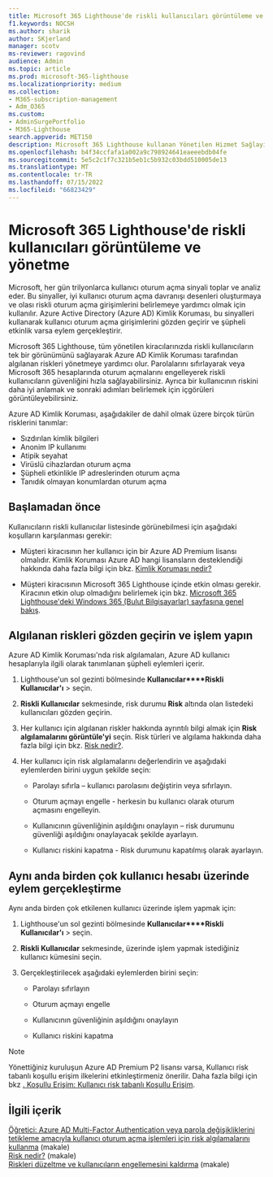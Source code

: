 ```yaml
---
title: Microsoft 365 Lighthouse'de riskli kullanıcıları görüntüleme ve yönetme
f1.keywords: NOCSH
ms.author: sharik
author: SKjerland
manager: scotv
ms-reviewer: ragovind
audience: Admin
ms.topic: article
ms.prod: microsoft-365-lighthouse
ms.localizationpriority: medium
ms.collection:
- M365-subscription-management
- Adm_O365
ms.custom:
- AdminSurgePortfolio
- M365-Lighthouse
search.appverid: MET150
description: Microsoft 365 Lighthouse kullanan Yönetilen Hizmet Sağlayıcıları (MSP) için riskli kullanıcıları görüntülemeyi ve yönetmeyi öğrenin.
ms.openlocfilehash: b4f34ccfafa1a002a9c798924641eaeeebdb04fe
ms.sourcegitcommit: 5e5c2c1f7c321b5eb1c5b932c03bdd510005de13
ms.translationtype: MT
ms.contentlocale: tr-TR
ms.lasthandoff: 07/15/2022
ms.locfileid: "66823429"
---
```

# <a name="view-and-manage-risky-users-in-microsoft-365-lighthouse"></a>Microsoft 365 Lighthouse'de riskli kullanıcıları görüntüleme ve yönetme

Microsoft, her gün trilyonlarca kullanıcı oturum açma sinyali toplar ve analiz eder. Bu sinyaller, iyi kullanıcı oturum açma davranışı desenleri oluşturmaya ve olası riskli oturum açma girişimlerini belirlemeye yardımcı olmak için kullanılır. Azure Active Directory (Azure AD) Kimlik Koruması, bu sinyalleri kullanarak kullanıcı oturum açma girişimlerini gözden geçirir ve şüpheli etkinlik varsa eylem gerçekleştirir.

Microsoft 365 Lighthouse, tüm yönetilen kiracılarınızda riskli kullanıcıların tek bir görünümünü sağlayarak Azure AD Kimlik Koruması tarafından algılanan riskleri yönetmeye yardımcı olur. Parolalarını sıfırlayarak veya Microsoft 365 hesaplarında oturum açmalarını engelleyerek riskli kullanıcıların güvenliğini hızla sağlayabilirsiniz. Ayrıca bir kullanıcının riskini daha iyi anlamak ve sonraki adımları belirlemek için içgörüleri görüntüleyebilirsiniz.

Azure AD Kimlik Koruması, aşağıdakiler de dahil olmak üzere birçok türün risklerini tanımlar:

- Sızdırılan kimlik bilgileri
- Anonim IP kullanımı
- Atipik seyahat
- Virüslü cihazlardan oturum açma
- Şüpheli etkinlikle IP adreslerinden oturum açma
- Tanıdık olmayan konumlardan oturum açma

## <a name="before-you-begin"></a>Başlamadan önce

Kullanıcıların riskli kullanıcılar listesinde görünebilmesi için aşağıdaki koşulların karşılanması gerekir:

- Müşteri kiracısının her kullanıcı için bir Azure AD Premium lisansı olmalıdır. Kimlik Koruması Azure AD hangi lisansların desteklendiği hakkında daha fazla bilgi için bkz. [Kimlik Koruması nedir?](/azure/active-directory/identity-protection/overview-identity-protection)

- Müşteri kiracısının Microsoft 365 Lighthouse içinde etkin olması gerekir. Kiracının etkin olup olmadığını belirlemek için bkz. [Microsoft 365 Lighthouse'deki Windows 365 (Bulut Bilgisayarlar) sayfasına genel bakış](m365-lighthouse-tenant-list-overview.md).

## <a name="review-detected-risks-and-take-action"></a>Algılanan riskleri gözden geçirin ve işlem yapın

Azure AD Kimlik Koruması'nda risk algılamaları, Azure AD kullanıcı hesaplarıyla ilgili olarak tanımlanan şüpheli eylemleri içerir.

1. Lighthouse'un sol gezinti bölmesinde **Kullanıcılar****Riskli Kullanıcılar'ı** >  seçin.

2. **Riskli Kullanıcılar** sekmesinde, risk durumu **Risk** altında olan listedeki kullanıcıları gözden geçirin.

3. Her kullanıcı için algılanan riskler hakkında ayrıntılı bilgi almak için **Risk algılamalarını görüntüle'yi** seçin. Risk türleri ve algılama hakkında daha fazla bilgi için bkz. [Risk nedir?](/azure/active-directory/identity-protection/concept-identity-protection-risks).

4. Her kullanıcı için risk algılamalarını değerlendirin ve aşağıdaki eylemlerden birini uygun şekilde seçin:

    - Parolayı sıfırla – kullanıcı parolasını değiştirin veya sıfırlayın.

    - Oturum açmayı engelle - herkesin bu kullanıcı olarak oturum açmasını engelleyin.

    - Kullanıcının güvenliğinin aşıldığını onaylayın – risk durumunu güvenliği aşıldığını onaylayacak şekilde ayarlayın.

    - Kullanıcı riskini kapatma - Risk durumunu kapatılmış olarak ayarlayın.

## <a name="take-action-on-multiple-user-accounts-at-once"></a>Aynı anda birden çok kullanıcı hesabı üzerinde eylem gerçekleştirme

Aynı anda birden çok etkilenen kullanıcı üzerinde işlem yapmak için:

1. Lighthouse'un sol gezinti bölmesinde **Kullanıcılar****Riskli Kullanıcılar'ı** >  seçin.

2. **Riskli Kullanıcılar** sekmesinde, üzerinde işlem yapmak istediğiniz kullanıcı kümesini seçin.

3. Gerçekleştirilecek aşağıdaki eylemlerden birini seçin:

    - Parolayı sıfırlayın

    - Oturum açmayı engelle

    - Kullanıcının güvenliğinin aşıldığını onaylayın

    - Kullanıcı riskini kapatma

> [!NOTE]
> Yönettiğiniz kuruluşun Azure AD Premium P2 lisansı varsa, Kullanıcı risk tabanlı koşullu erişim ilkelerini etkinleştirmeniz önerilir. Daha fazla bilgi için bkz [. Koşullu Erişim: Kullanıcı risk tabanlı Koşullu Erişim](/azure/active-directory/conditional-access/howto-conditional-access-policy-risk-user).

## <a name="related-content"></a>İlgili içerik
[Öğretici: Azure AD Multi-Factor Authentication veya parola değişikliklerini tetikleme amacıyla kullanıcı oturum açma işlemleri için risk algılamalarını kullanma](/azure/active-directory/authentication/tutorial-risk-based-sspr-mfa) (makale)\
[Risk nedir?](/azure/active-directory/identity-protection/concept-identity-protection-risks) (makale) \
[Riskleri düzeltme ve kullanıcıların engellemesini kaldırma](/azure/active-directory/identity-protection/howto-identity-protection-remediate-unblock) (makale)
